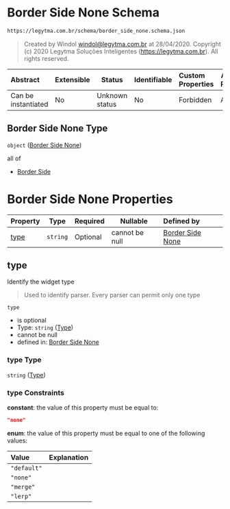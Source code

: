 # Border Side None Schema

```txt
https://legytma.com.br/schema/border_side_none.schema.json
```




> Created by Windol [windol@legytma.com.br](mailto:windol@legytma.com.br) at 28/04/2020.
> Copyright (c) 2020 Legytma Soluções Inteligentes (<https://legytma.com.br>). All rights reserved.
>

| Abstract            | Extensible | Status         | Identifiable | Custom Properties | Additional Properties | Access Restrictions | Defined In                                                                                    |
| :------------------ | ---------- | -------------- | ------------ | :---------------- | --------------------- | ------------------- | --------------------------------------------------------------------------------------------- |
| Can be instantiated | No         | Unknown status | No           | Forbidden         | Allowed               | none                | [border_side_none.schema.json](../schema/border_side_none.schema.json "open original schema") |

## Border Side None Type

`object` ([Border Side None](border_side_none.md))

all of

-   [Border Side](border_default-properties-border-side.md "check type definition")

# Border Side None Properties

| Property      | Type     | Required | Nullable       | Defined by                                                                                                                                 |
| :------------ | -------- | -------- | -------------- | :----------------------------------------------------------------------------------------------------------------------------------------- |
| [type](#type) | `string` | Optional | cannot be null | [Border Side None](border_side_none-properties-type.md "https&#x3A;//legytma.com.br/schema/border_side_none.schema.json#/properties/type") |

## type

Identify the widget type


> Used to identify parser. Every parser can permit only one type
>

`type`

-   is optional
-   Type: `string` ([Type](border_side_none-properties-type.md))
-   cannot be null
-   defined in: [Border Side None](border_side_none-properties-type.md "https&#x3A;//legytma.com.br/schema/border_side_none.schema.json#/properties/type")

### type Type

`string` ([Type](border_side_none-properties-type.md))

### type Constraints

**constant**: the value of this property must be equal to:

```json
"none"
```

**enum**: the value of this property must be equal to one of the following values:

| Value       | Explanation |
| :---------- | ----------- |
| `"default"` |             |
| `"none"`    |             |
| `"merge"`   |             |
| `"lerp"`    |             |
